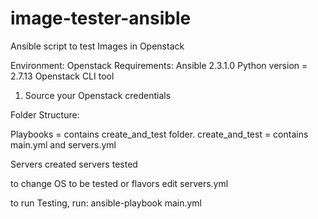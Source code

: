 # image-tester-ansible
Ansible script to test Images in Openstack

Environment: Openstack
Requirements: 
Ansible 2.3.1.0
Python version = 2.7.13 
Openstack CLI tool

1. Source your Openstack credentials

Folder Structure:

Playbooks = contains create_and_test folder.
create_and_test = contains main.yml and servers.yml

Servers created
servers tested

to change OS to be tested or flavors edit servers.yml

to run Testing, run: ansible-playbook main.yml
